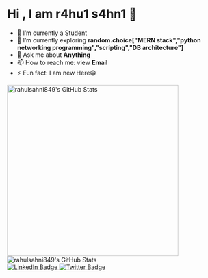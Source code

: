 # Hi , I am r4hu1 s4hn1 👋

- 🔭 I’m currently a Student
- 🌱 I’m currently exploring **random.choice["MERN stack","python networking programming","scripting","DB architecture"]**
- 💬 Ask me about **Anything**
- 📫 How to reach me: view **Email**
- ⚡ Fun fact: I am new Here😁

<div>
<p>
  <img width="400"
       align="left"
       alt="rahulsahni849's GitHub Stats" 
       src="https://github-readme-stats.vercel.app/api?username=rahulsahni849&show_icons=true&theme=radical&hide=stars&line_height=45" /> 
  
  <img alt="rahulsahni849's GitHub Stats" 
       align="left"
       src="https://github-readme-stats.vercel.app/api/top-langs/?username=rahulsahni849&count_private=true&line_height=52" />
</p>
  </div>
<br/>

<br clear="left"/>
<div id="badges">
  <a href="https://www.linkedin.com/in/rahulsahni849/">
    <img src="https://img.shields.io/badge/LinkedIn-blue?style=for-the-badge&logo=linkedin&logoColor=white" alt="LinkedIn Badge"/>
  </a>
  <a href="https://twitter.com/rahulsa29044669">
    <img src="https://img.shields.io/badge/Twitter-blue?style=for-the-badge&logo=twitter&logoColor=white" alt="Twitter Badge"/>
  </a>
</div>
